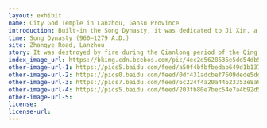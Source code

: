 ```yaml
---
layout: exhibit
name: City God Temple in Lanzhou, Gansu Province
introduction: Built-in the Song Dynasty, it was dedicated to Ji Xin, a general of the Han Dynasty, and was also known as the Ji Xin Temple. It was restored in the Ming Dynasty and changed to its present name. It was destroyed by fire during the Qianlong period of the Qing Dynasty (1736-1795) and was later restored.
time: Song Dynasty (960—1279 A.D.)
site: Zhangye Road, Lanzhou
story: It was destroyed by fire during the Qianlong period of the Qing Dynasty (1736-1795) and later restored. Situated north to south, it covers an area of 12,000 square metres, with a building area of 4,000 square metres. The main gate is three rooms and is the place of the marquis of the faithful; the second gate is a hard hilltop style corridor theatre building, the north has a scrolling hut roof style heng hall, the back is a heavy eaves hut roof style main hall, the left and right have compartments, bell and drum tower and so on. The original frescoes under the corridor are no longer extant, and in 1956 it was used as the first workers' club in Lanzhou. <br> In 1998, the Lanzhou City Federation of Trade Unions raised more than 8 million yuan to rebuild and repair the City God Temple and opened it to the community with a new look. Now the City God Temple trading market has more than 100 merchants operating in antiques, working in nearly 100 varieties of antiques, paintings, porcelain, stones, bronze, jade, coins, stamps, woodwork and so on, with a constant stream of visitors every day. 
index_image_url: https://bkimg.cdn.bcebos.com/pic/4ec2d5628535e5dd54db5c7c7fc6a7efcf1b629a?x-bce-process=image/watermark,image_d2F0ZXIvYmFpa2UxNTA=,g_7,xp_5,yp_5/format,f_auto
other-image-url-1: https://pics5.baidu.com/feed/a50f4bfbfbedab649d1b1376161aa5ca78311ed4.jpeg?token=542c153eccb917bfb7178628dbdf3ad2
other-image-url-2: https://pics0.baidu.com/feed/0df431adcbef7609dede5ddecaf1a9c57dd99e54.jpeg?token=78f105b7847dd6f46a7c6e73e2364f7a
other-image-url-3: https://pics7.baidu.com/feed/6c224f4a20a44623353e8a91430e78070df3d706.jpeg?token=2c90c0a6e7a5cb57dbde56bedf6cec23
other-image-url-4: https://pics5.baidu.com/feed/203fb80e7bec54e7a4b92d535b1491594ec26adf.jpeg?token=5db993db4594a5062557b86ec964f592
other-image-url-5: 
license:
license-url:
---
```

